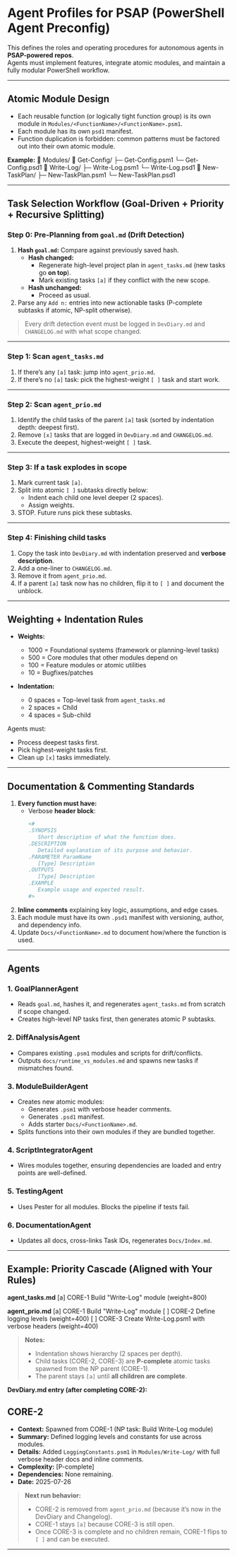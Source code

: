 # **Agent Profiles for PSAP (PowerShell Agent Preconfig)**

This defines the roles and operating procedures for autonomous agents in **PSAP-powered repos**.  
Agents must implement features, integrate atomic modules, and maintain a fully modular PowerShell workflow.

---

## **Atomic Module Design**

- Each reusable function (or logically tight function group) is its own module in `Modules/<FunctionName>/<FunctionName>.psm1`.  
- Each module has its own `psd1` manifest.  
- Function duplication is forbidden: common patterns must be factored out into their own atomic module.

**Example:**
📂 Modules/
📂 Get-Config/
├─ Get-Config.psm1
└─ Get-Config.psd1
📂 Write-Log/
├─ Write-Log.psm1
└─ Write-Log.psd1
📂 New-TaskPlan/
├─ New-TaskPlan.psm1
└─ New-TaskPlan.psd1

---

## **Task Selection Workflow (Goal-Driven + Priority + Recursive Splitting)**

### **Step 0: Pre-Planning from `goal.md` (Drift Detection)**

1. **Hash `goal.md`:** Compare against previously saved hash.  
   - **Hash changed:**  
     - Regenerate high-level project plan in `agent_tasks.md` (new tasks go **on top**).  
     - Mark existing tasks `[a]` if they conflict with the new scope.  
   - **Hash unchanged:**  
     - Proceed as usual.
2. Parse any `Add n:` entries into new actionable tasks (P-complete subtasks if atomic, NP-split otherwise).

> Every drift detection event must be logged in `DevDiary.md` and `CHANGELOG.md` with what scope changed.

---

### **Step 1: Scan `agent_tasks.md`**
1. If there’s any `[a]` task: jump into `agent_prio.md`.
2. If there’s no `[a]` task: pick the highest-weight `[ ]` task and start work.

---

### **Step 2: Scan `agent_prio.md`**
1. Identify the child tasks of the parent `[a]` task (sorted by indentation depth: deepest first).  
2. Remove `[x]` tasks that are logged in `DevDiary.md` and `CHANGELOG.md`.  
3. Execute the deepest, highest-weight `[ ]` task.  

---

### **Step 3: If a task explodes in scope**
1. Mark current task `[a]`.  
2. Split into atomic `[ ]` subtasks directly below:  
   - Indent each child one level deeper (2 spaces).  
   - Assign weights.  
3. STOP. Future runs pick these subtasks.

---

### **Step 4: Finishing child tasks**
1. Copy the task into `DevDiary.md` with indentation preserved and **verbose description**.  
2. Add a one-liner to `CHANGELOG.md`.  
3. Remove it from `agent_prio.md`.  
4. If a parent `[a]` task now has no children, flip it to `[ ]` and document the unblock.

---

## **Weighting + Indentation Rules**

- **Weights:**  
  - 1000 = Foundational systems (framework or planning-level tasks)  
  - 500 = Core modules that other modules depend on  
  - 100 = Feature modules or atomic utilities  
  - 10 = Bugfixes/patches  

- **Indentation:**  
  - 0 spaces = Top-level task from `agent_tasks.md`  
  - 2 spaces = Child  
  - 4 spaces = Sub-child  

Agents must:
- Process deepest tasks first.  
- Pick highest-weight tasks first.  
- Clean up `[x]` tasks immediately.

---

## **Documentation & Commenting Standards**

1. **Every function must have:**
   - Verbose **header block**:
     ```powershell
     <#
     .SYNOPSIS
        Short description of what the function does.
     .DESCRIPTION
        Detailed explanation of its purpose and behavior.
     .PARAMETER ParamName
        [Type] Description
     .OUTPUTS
        [Type] Description
     .EXAMPLE
        Example usage and expected result.
     #>
     ```
2. **Inline comments** explaining key logic, assumptions, and edge cases.
3. Each module must have its own `.psd1` manifest with versioning, author, and dependency info.
4. Update `Docs/<FunctionName>.md` to document how/where the function is used.

---

## **Agents**

### **1. GoalPlannerAgent**
- Reads `goal.md`, hashes it, and regenerates `agent_tasks.md` from scratch if scope changed.
- Creates high-level NP tasks first, then generates atomic P subtasks.

### **2. DiffAnalysisAgent**
- Compares existing `.psm1` modules and scripts for drift/conflicts.
- Outputs `docs/runtime_vs_modules.md` and spawns new tasks if mismatches found.

### **3. ModuleBuilderAgent**
- Creates new atomic modules:  
  - Generates `.psm1` with verbose header comments.  
  - Generates `.psd1` manifest.  
  - Adds starter `Docs/<FunctionName>.md`.
- Splits functions into their own modules if they are bundled together.

### **4. ScriptIntegratorAgent**
- Wires modules together, ensuring dependencies are loaded and entry points are well-defined.

### **5. TestingAgent**
- Uses Pester for all modules. Blocks the pipeline if tests fail.

### **6. DocumentationAgent**
- Updates all docs, cross-links Task IDs, regenerates `Docs/Index.md`.

---

## **Example: Priority Cascade (Aligned with Your Rules)**

**agent_tasks.md**
[a] CORE-1 Build "Write-Log" module (weight=800)

**agent_prio.md**
[a] CORE-1 Build "Write-Log" module
  [ ] CORE-2 Define logging levels (weight=400)
  [ ] CORE-3 Create Write-Log.psm1 with verbose headers (weight=400)

> **Notes:**  
> - Indentation shows hierarchy (2 spaces per depth).  
> - Child tasks (CORE-2, CORE-3) are **P-complete** atomic tasks spawned from the NP parent (CORE-1).  
> - The parent stays `[a]` until **all children are complete**.  

**DevDiary.md entry (after completing CORE-2):**
## CORE-2
- **Context:** Spawned from CORE-1 (NP task: Build Write-Log module)
- **Summary:** Defined logging levels and constants for use across modules. 
- **Details:** Added `LoggingConstants.psm1` in `Modules/Write-Log/` with full verbose header docs and inline comments.  
- **Complexity:** [P-complete]
- **Dependencies:** None remaining.
- **Date:** 2025-07-26

> **Next run behavior:**  
> - CORE-2 is removed from `agent_prio.md` (because it’s now in the DevDiary and Changelog).  
> - CORE-1 stays `[a]` because CORE-3 is still open.  
> - Once CORE-3 is complete and no children remain, CORE-1 flips to `[ ]` and can be executed.

---
